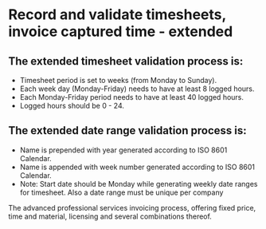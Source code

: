 # Record and validate timesheets, invoice captured time - extended

## The extended timesheet validation process is:

- Timesheet period is set to weeks (from Monday to Sunday).
- Each week day (Monday-Friday) needs to have at least 8 logged hours.
- Each Monday-Friday period needs to have at least 40 logged hours.
- Logged hours should be 0 - 24.

## The extended date range validation process is:

- Name is prepended with year generated according to ISO 8601 Calendar.
- Name is appended with week number generated according to ISO 8601 Calendar.
- Note: Start date should be Monday while generating weekly date ranges for timesheet.
  Also a date range must be unique per company

The advanced professional services invoicing process, offering fixed price, time and
material, licensing and several combinations thereof.
